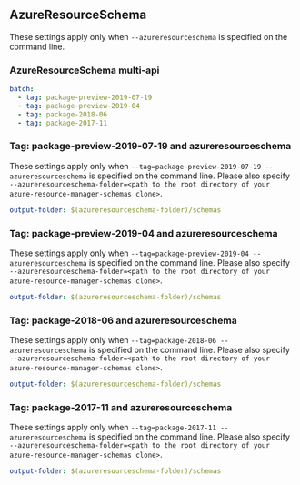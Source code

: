 ## AzureResourceSchema

These settings apply only when `--azureresourceschema` is specified on the command line.

### AzureResourceSchema multi-api

``` yaml $(azureresourceschema) && $(multiapi)
batch:
  - tag: package-preview-2019-07-19
  - tag: package-preview-2019-04
  - tag: package-2018-06
  - tag: package-2017-11
```

### Tag: package-preview-2019-07-19 and azureresourceschema

These settings apply only when `--tag=package-preview-2019-07-19 --azureresourceschema` is specified on the command line.
Please also specify `--azureresourceschema-folder=<path to the root directory of your azure-resource-manager-schemas clone>`.

``` yaml $(tag) == 'package-preview-2019-07-19' && $(azureresourceschema)
output-folder: $(azureresourceschema-folder)/schemas
```

### Tag: package-preview-2019-04 and azureresourceschema

These settings apply only when `--tag=package-preview-2019-04 --azureresourceschema` is specified on the command line.
Please also specify `--azureresourceschema-folder=<path to the root directory of your azure-resource-manager-schemas clone>`.

``` yaml $(tag) == 'package-preview-2019-04' && $(azureresourceschema)
output-folder: $(azureresourceschema-folder)/schemas
```

### Tag: package-2018-06 and azureresourceschema

These settings apply only when `--tag=package-2018-06 --azureresourceschema` is specified on the command line.
Please also specify `--azureresourceschema-folder=<path to the root directory of your azure-resource-manager-schemas clone>`.

``` yaml $(tag) == 'package-2018-06' && $(azureresourceschema)
output-folder: $(azureresourceschema-folder)/schemas
```

### Tag: package-2017-11 and azureresourceschema

These settings apply only when `--tag=package-2017-11 --azureresourceschema` is specified on the command line.
Please also specify `--azureresourceschema-folder=<path to the root directory of your azure-resource-manager-schemas clone>`.

``` yaml $(tag) == 'package-2017-11' && $(azureresourceschema)
output-folder: $(azureresourceschema-folder)/schemas
```


